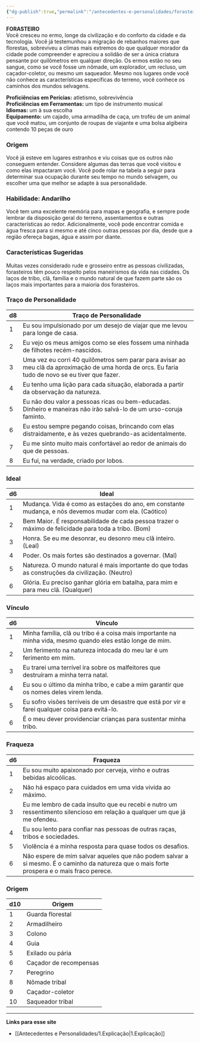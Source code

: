 ```yaml
---
{"dg-publish":true,"permalink":"/antecedentes-e-personalidades/forasteiro/","created":"2024-07-23T08:29:11.000-03:00","updated":"2024-07-28T22:12:54.028-03:00"}
---
```


**FORASTEIRO**  
Você cresceu no ermo, longe da civilização e do conforto da cidade e da tecnologia. Você já testemunhou a migração de rebanhos maiores que florestas, sobreviveu a climas mais extremos do que qualquer morador da cidade pode compreender e apreciou a solidão de ser a única criatura pensante por quilômetros em qualquer direção. Os ermos estão no seu sangue, como se você fosse um nômade, um explorador, um recluso, um caçador-coletor, ou mesmo um saqueador. Mesmo nos lugares onde você não conhece as características específicas do terreno, você conhece os caminhos dos mundos selvagens.

**Proficiências em Perícias:** atletismo, sobrevivência  
**Proficiências em Ferramentas:** um tipo de instrumento musical  
**Idiomas:** um à sua escolha  
**Equipamento:** um cajado, uma armadilha de caça, um troféu de um animal que você matou, um conjunto de roupas de viajante e uma bolsa algibeira contendo 10 peças de ouro  

### Origem
Você já esteve em lugares estranhos e viu coisas que os outros não conseguem entender. Considere algumas das terras que você visitou e como elas impactaram você. Você pode rolar na tabela a seguir para determinar sua ocupação durante seu tempo no mundo selvagem, ou escolher uma que melhor se adapte à sua personalidade.

### Habilidade: Andarilho
Você tem uma excelente memória para mapas e geografia, e sempre pode lembrar da disposição geral do terreno, assentamentos e outras características ao redor. Adicionalmente, você pode encontrar comida e água fresca para si mesmo e até cinco outras pessoas por dia, desde que a região ofereça bagas, água e assim por diante.

### Características Sugeridas
Muitas vezes considerado rude e grosseiro entre as pessoas civilizadas, forasteiros têm pouco respeito pelos maneirismos da vida nas cidades. Os laços de tribo, clã, família e o mundo natural de que fazem parte são os laços mais importantes para a maioria dos forasteiros.

### Traço de Personalidade

| d8 | Traço de Personalidade                                                                                              |
|----|---------------------------------------------------------------------------------------------------------------------|
| 1  | Eu sou impulsionado por um desejo de viajar que me levou para longe de casa.                                         |
| 2  | Eu vejo os meus amigos como se eles fossem uma ninhada de filhotes recém-nascidos.                                    |
| 3  | Uma vez eu corri 40 quilômetros sem parar para avisar ao meu clã da aproximação de uma horda de orcs. Eu faria tudo de novo se eu tiver que fazer. |
| 4  | Eu tenho uma lição para cada situação, elaborada a partir da observação da natureza.                                  |
| 5  | Eu não dou valor a pessoas ricas ou bem-educadas. Dinheiro e maneiras não irão salvá-lo de um urso-coruja faminto.      |
| 6  | Eu estou sempre pegando coisas, brincando com elas distraidamente, e às vezes quebrando-as acidentalmente.            |
| 7  | Eu me sinto muito mais confortável ao redor de animais do que de pessoas.                                             |
| 8  | Eu fui, na verdade, criado por lobos.                                                                                |

### Ideal

| d6 | Ideal                                                                                     |
|----|-------------------------------------------------------------------------------------------|
| 1  | Mudança. Vida é como as estações do ano, em constante mudança, e nós devemos mudar com ela. (Caótico) |
| 2  | Bem Maior. É responsabilidade de cada pessoa trazer o máximo de felicidade para toda a tribo. (Bom) |
| 3  | Honra. Se eu me desonrar, eu desonro meu clã inteiro. (Leal)                             |
| 4  | Poder. Os mais fortes são destinados a governar. (Mal)                                  |
| 5  | Natureza. O mundo natural é mais importante do que todas as construções da civilização. (Neutro) |
| 6  | Glória. Eu preciso ganhar glória em batalha, para mim e para meu clã. (Qualquer)        |

### Vínculo

| d6 | Vínculo                                                                                       |
|----|----------------------------------------------------------------------------------------------|
| 1  | Minha família, clã ou tribo é a coisa mais importante na minha vida, mesmo quando eles estão longe de mim. |
| 2  | Um ferimento na natureza intocada do meu lar é um ferimento em mim.                         |
| 3  | Eu trarei uma terrível ira sobre os malfeitores que destruíram a minha terra natal.         |
| 4  | Eu sou o último da minha tribo, e cabe a mim garantir que os nomes deles virem lenda.       |
| 5  | Eu sofro visões terríveis de um desastre que está por vir e farei qualquer coisa para evitá-lo. |
| 6  | É o meu dever providenciar crianças para sustentar minha tribo.                              |

### Fraqueza

| d6 | Fraqueza                                                                                     |
|----|----------------------------------------------------------------------------------------------|
| 1  | Eu sou muito apaixonado por cerveja, vinho e outras bebidas alcoólicas.                    |
| 2  | Não há espaço para cuidados em uma vida vivida ao máximo.                                   |
| 3  | Eu me lembro de cada insulto que eu recebi e nutro um ressentimento silencioso em relação a qualquer um que já me ofendeu. |
| 4  | Eu sou lento para confiar nas pessoas de outras raças, tribos e sociedades.                 |
| 5  | Violência é a minha resposta para quase todos os desafios.                                  |
| 6  | Não espere de mim salvar aqueles que não podem salvar a si mesmo. É o caminho da natureza que o mais forte prospera e o mais fraco perece. |

### Origem

| d10 | Origem                      |
|-----|-----------------------------|
| 1   | Guarda florestal            |
| 2   | Armadilheiro                |
| 3   | Colono                      |
| 4   | Guia                        |
| 5   | Exilado ou pária            |
| 6   | Caçador de recompensas      |
| 7   | Peregrino                   |
| 8   | Nômade tribal               |
| 9   | Caçador-coletor             |
| 10  | Saqueador tribal            |
___
**Links para esse site**
- [[Antecedentes e Personalidades/1.Explicação\|1.Explicação]]